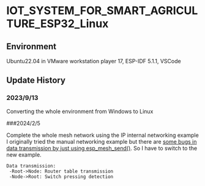 # IOT_SYSTEM_FOR_SMART_AGRICULTURE_ESP32_Linux

## Environment

Ubuntu22.04 in VMware workstation player 17, ESP-IDF 5.1.1, VSCode

## Update History

### 2023/9/13

Converting the whole environment from Windows to Linux

###2024/2/5

Complete the whole mesh network using the IP internal networking example
I originally tried the manual networking example but there are [some bugs in data transmission by just using esp_mesh_send()](ref:https://esp32.com/viewtopic.php?t=9181). So I have to switch to the new example.
```
Data transmission: 
 -Root->Node: Router table transmission
 -Node->Root: Switch pressing detection
```
